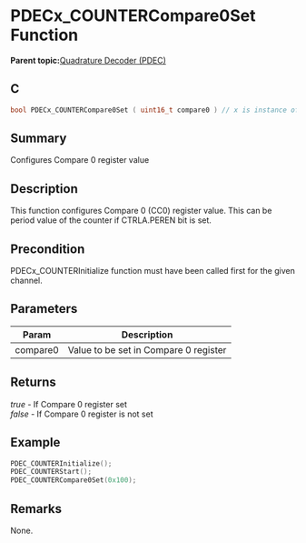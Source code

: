 # PDECx\_COUNTERCompare0Set Function

**Parent topic:**[Quadrature Decoder \(PDEC\)](GUID-6A3DDAF4-F27F-43B4-915E-750B2707BF64.md)

## C

```c
bool PDECx_COUNTERCompare0Set ( uint16_t compare0 ) // x is instance of the peripheral and it is applicable only for devices having multiple instances of the peripheral.
```

## Summary

Configures Compare 0 register value

## Description

This function configures Compare 0 \(CC0\) register value. This can be period value of the counter if CTRLA.PEREN bit is set.

## Precondition

PDECx\_COUNTERInitialize function must have been called first for the given channel.

## Parameters

|Param|Description|
|-----|-----------|
|compare0|Value to be set in Compare 0 register|

## Returns

*true* - If Compare 0 register set<br />*false* - If Compare 0 register is not set

## Example

```c
PDEC_COUNTERInitialize();
PDEC_COUNTERStart();
PDEC_COUNTERCompare0Set(0x100);
```

## Remarks

None.

